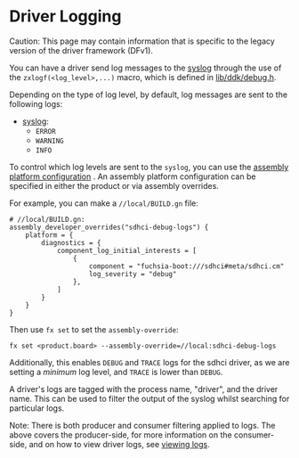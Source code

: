 # Driver Logging

Caution: This page may contain information that is specific to the legacy
version of the driver framework (DFv1).

You can have a driver send log messages to the
[syslog](/docs/development/diagnostics/logs/recording.md) through the use of the
`zxlogf(<log_level>,...)` macro, which is defined in
[lib/ddk/debug.h](/src/lib/ddk/include/lib/ddk/debug.h).

Depending on the type of log level, by default, log messages are sent to the
following logs:

* [syslog](/docs/development/diagnostics/logs/recording.md#logsinksyslog):
  * `ERROR`
  * `WARNING`
  * `INFO`

To control which log levels are sent to the `syslog`, you can use the
[assembly platform configuration](/reference/assembly/DiagnosticsConfig)
. An assembly platform configuration can be specified in either the product or
via assembly overrides.

For example, you can make a `//local/BUILD.gn` file:

```gn
# //local/BUILD.gn:
assembly_developer_overrides("sdhci-debug-logs") {
    platform = {
        diagnostics = {
            component_log_initial_interests = [
                {
                    component = "fuchsia-boot:///sdhci#meta/sdhci.cm"
                    log_severity = "debug"
                },
            ]
        }
    }
}
```

Then use `fx set` to set the `assembly-override`:

```posix-terminal
fx set <product.board> --assembly-override=//local:sdhci-debug-logs
```

Additionally, this enables `DEBUG` and `TRACE` logs for the sdhci driver, as we
are setting a _minimum_ log level, and `TRACE` is lower than `DEBUG`.

A driver's logs are tagged with the process name, "driver", and the driver name.
This can be used to filter the output of the syslog whilst searching for
particular logs.

Note: There is both producer and consumer filtering applied to logs. The above
covers the producer-side, for more information on the consumer-side, and on how
to view driver logs, see
[viewing logs](/docs/development/diagnostics/logs/viewing.md).
